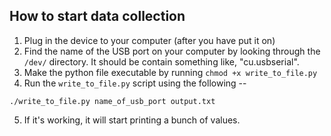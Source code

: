 ## How to start data collection
1. Plug in the device to your computer (after you have put it on)
2. Find the name of the USB port on your computer by looking through the `/dev/` directory. It should be contain something like, "cu.usbserial".
3. Make the python file executable by running `chmod +x write_to_file.py`
4. Run the `write_to_file.py` script using the following -- 
```
./write_to_file.py name_of_usb_port output.txt
```
5. If it's working, it will start printing a bunch of values.
